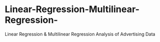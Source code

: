 # Linear-Regression-Multilinear-Regression-
Linear Regression &amp; Multilinear Regression Analysis of Advertising Data 
